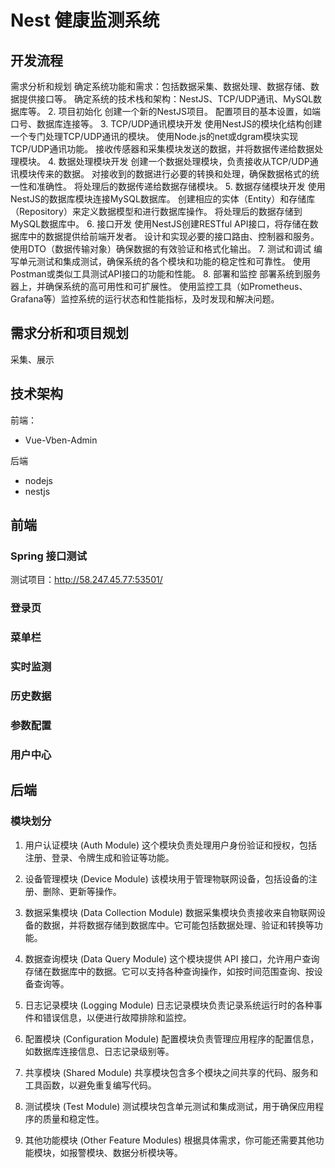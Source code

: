 # Nest 健康监测系统

## 开发流程

需求分析和规划
确定系统功能和需求：包括数据采集、数据处理、数据存储、数据提供接口等。
确定系统的技术栈和架构：NestJS、TCP/UDP通讯、MySQL数据库等。
2. 项目初始化
创建一个新的NestJS项目。
配置项目的基本设置，如端口号、数据库连接等。
3. TCP/UDP通讯模块开发
使用NestJS的模块化结构创建一个专门处理TCP/UDP通讯的模块。
使用Node.js的net或dgram模块实现TCP/UDP通讯功能。
接收传感器和采集模块发送的数据，并将数据传递给数据处理模块。
4. 数据处理模块开发
创建一个数据处理模块，负责接收从TCP/UDP通讯模块传来的数据。
对接收到的数据进行必要的转换和处理，确保数据格式的统一性和准确性。
将处理后的数据传递给数据存储模块。
5. 数据存储模块开发
使用NestJS的数据库模块连接MySQL数据库。
创建相应的实体（Entity）和存储库（Repository）来定义数据模型和进行数据库操作。
将处理后的数据存储到MySQL数据库中。
6. 接口开发
使用NestJS创建RESTful API接口，将存储在数据库中的数据提供给前端开发者。
设计和实现必要的接口路由、控制器和服务。
使用DTO（数据传输对象）确保数据的有效验证和格式化输出。
7. 测试和调试
编写单元测试和集成测试，确保系统的各个模块和功能的稳定性和可靠性。
使用Postman或类似工具测试API接口的功能和性能。
8. 部署和监控
部署系统到服务器上，并确保系统的高可用性和可扩展性。
使用监控工具（如Prometheus、Grafana等）监控系统的运行状态和性能指标，及时发现和解决问题。

## 需求分析和项目规划

采集、展示

## 技术架构

前端：

- Vue-Vben-Admin

后端

- nodejs
- nestjs

## 前端

### Spring 接口测试

测试项目：<http://58.247.45.77:53501/>

### 登录页

### 菜单栏

### 实时监测

### 历史数据

### 参数配置

### 用户中心

## 后端

### 模块划分

1. 用户认证模块 (Auth Module)
   这个模块负责处理用户身份验证和授权，包括注册、登录、令牌生成和验证等功能。

2. 设备管理模块 (Device Module)
   该模块用于管理物联网设备，包括设备的注册、删除、更新等操作。

3. 数据采集模块 (Data Collection Module)
   数据采集模块负责接收来自物联网设备的数据，并将数据存储到数据库中。它可能包括数据处理、验证和转换等功能。

4. 数据查询模块 (Data Query Module)
   这个模块提供 API 接口，允许用户查询存储在数据库中的数据。它可以支持各种查询操作，如按时间范围查询、按设备查询等。

5. 日志记录模块 (Logging Module)
   日志记录模块负责记录系统运行时的各种事件和错误信息，以便进行故障排除和监控。

6. 配置模块 (Configuration Module)
   配置模块负责管理应用程序的配置信息，如数据库连接信息、日志记录级别等。

7. 共享模块 (Shared Module)
   共享模块包含多个模块之间共享的代码、服务和工具函数，以避免重复编写代码。

8. 测试模块 (Test Module)
   测试模块包含单元测试和集成测试，用于确保应用程序的质量和稳定性。

9. 其他功能模块 (Other Feature Modules)
   根据具体需求，你可能还需要其他功能模块，如报警模块、数据分析模块等。


